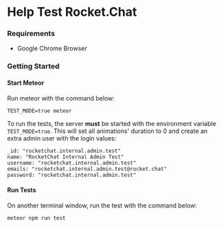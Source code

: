 # Help Test Rocket.Chat

### Requirements

* Google Chrome Browser

### Getting Started

#### Start Meteor

Run meteor with the command below:

```
TEST_MODE=true meteor
```

To run the tests, the server **must** be started with the environment variable `TEST_MODE=true`. This will set all animations' duration to 0 and create an extra admin user with the login values:

```
_id: "rocketchat.internal.admin.test"
name: "RocketChat Internal Admin Test"
username: "rocketchat.internal.admin.test"
emails: "rocketchat.internal.admin.test@rocket.chat"
password: "rocketchat.internal.admin.test"
```

#### Run Tests

On another terminal window, run the test with the command below:

```
meteor npm run test
```
